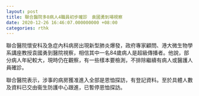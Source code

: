 ```yaml
---
layout: post
title: 聯合醫院多8病人4職員初步確診　袁國勇到場視察
date: 2020-12-26 16:46:07.000000000 +08:00
categories: rthk
---
```


聯合醫院懷安科及急症內科病房出現新型肺炎爆發，政府專家顧問、港大微生物學系講座教授袁國勇到醫院視察，相信其中一名84歲病人是超級傳播者。他說，部分病人年紀較大，現時仍在觀察，有一些樣本要檢測，不排除繼續有病人或醫護人員確診。

聯合醫院表示，涉事的病房獲准進入全部是恩恤探訪，有登記資料。至於具體人數及資料已交由衞生防護中心跟進，已暫停恩恤探訪。
